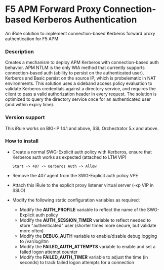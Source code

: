 # F5 APM Forward Proxy Connection-based Kerberos Authentication
An iRule solution to implement connection-based Kerberos forward proxy authentication for F5 APM

### Description
Creates a mechanism to deploy APM Kerberos with connection-based auth behavior. APM NTLM is the only WIA method that currently supports connection-based auth (ability to persist on the authenticated user). Kerberos and Basic persist on the source IP, which is probelematic in NAT environments. This solution uses a sideband access policy evaluation to validate Kerberos credentials against a directory service, and requires the client to pass a valid authorization header in every request. The solution is optimized to query the directory service once for an authenticated user (and within expiry time).

### Version support
This iRule works on BIG-IP 14.1 and above, SSL Orchestrator 5.x and above.

### How to install
- Create a normal SWG-Explicit auth policy with Kerberos, ensure that Kerberos auth works as expected (attached to LTM VIP)

  `Start -> 407 -> Kerberos Auth -> Allow`

- Remove the 407 agent from the SWG-Explicit auth policy VPE

- Attach this iRule to the explicit proxy listener virtual server (-xp VIP in SSLO)

- Modify the following static configuration variables as required:
  - Modify the **AUTH_PROFILE** variable to reflect the name of the SWG-Explicit auth policy
  - Modify the **AUTH_SESSION_TIMER** variable to reflect needed to store "authenticated" user (shorter times more secure, but validate more often)
  - Modify the **DEBUG_AUTH** variable to enable/disable debug logging to /var/log/ltm
  - Modify the **FAILED_AUTH_ATTEMPTS** variable to enable and set a failed logon attempt counter
  - Modify the **FAILED_AUTH_TIMER** variable to adjust the time (in seconds) to track failed logon attempts for a connection
